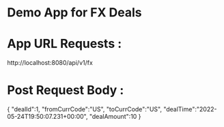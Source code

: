 # Demo App for FX Deals

# App URL Requests : 
http://localhost:8080/api/v1/fx

# Post Request Body :
  {
      "dealId":1,
      "fromCurrCode":"US",
      "toCurrCode":"US",
      "dealTime":"2022-05-24T19:50:07.231+00:00",
      "dealAmount":10
  }
